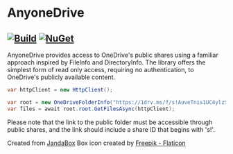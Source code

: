 # AnyoneDrive

[![Build](https://github.com/Jandini/AnyoneDrive/actions/workflows/build.yml/badge.svg)](https://github.com/Jandini/AnyoneDrive/actions/workflows/build.yml)
[![NuGet](https://github.com/Jandini/AnyoneDrive/actions/workflows/nuget.yml/badge.svg)](https://github.com/Jandini/AnyoneDrive/actions/workflows/nuget.yml)
---

AnyoneDrive provides access to OneDrive's public shares using a familiar approach inspired by FileInfo and DirectoryInfo.
The library offers the simplest form of read only access, requiring no authentication, to OneDrive's publicly available content.


```c#
var httpClient = new HttpClient();

var root = new OneDriveFolderInfo("https://1drv.ms/f/s!AuveTnis1UC4ylzSgCoulSxnQGB9");
var files = await root.root.GetFilesAsync(httpClient);
```



Please note that the link to the public folder must be accessible through public shares, and the link should include a share ID that begins with 's!'.


Created from [JandaBox](https://github.com/Jandini/JandaBox)
Box icon created by [Freepik - Flaticon](https://www.flaticon.com/free-icons/box)
